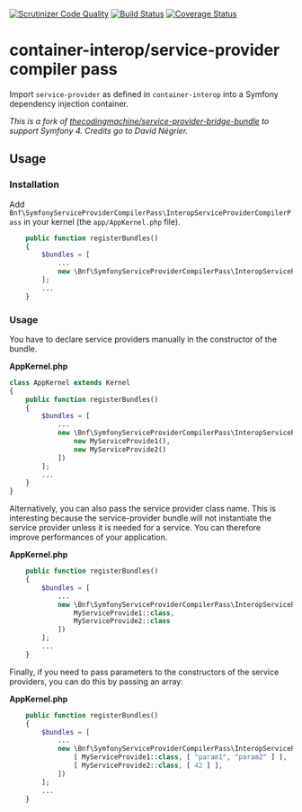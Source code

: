 [![Scrutinizer Code Quality](https://scrutinizer-ci.com/g/bnf/symfony-service-provider-compiler-pass/badges/quality-score.png?b=master)](https://scrutinizer-ci.com/g/bnf/symfony-service-provider-compiler-pass/?branch=master)
[![Build Status](https://travis-ci.org/bnf/symfony-service-provider-compiler-pass.svg?branch=master)](https://travis-ci.org/bnf/symfony-service-provider-compiler-pass)
[![Coverage Status](https://coveralls.io/repos/bnf/symfony-service-provider-compiler-pass/badge.svg?branch=master&service=github)](https://coveralls.io/github/bnf/symfony-service-provider-compiler-pass?branch=master)


# container-interop/service-provider compiler pass

Import `service-provider` as defined in `container-interop` into a Symfony dependency injection container.

*This is a fork of
[thecodingmachine/service-provider-bridge-bundle](https://github.com/thecodingmachine/service-provider-bridge-bundle)
to support Symfony 4. Credits go to David Négrier.*

## Usage

### Installation

Add `Bnf\SymfonyServiceProviderCompilerPass\InteropServiceProviderCompilerPass` in your kernel (the `app/AppKernel.php` file).

```php
    public function registerBundles()
    {
        $bundles = [
            ...
            new \Bnf\SymfonyServiceProviderCompilerPass\InteropServiceProviderCompilerPass()
        ];
        ...
    }
```


### Usage

You have to declare service providers manually in the constructor of the bundle.

**AppKernel.php**
```php
class AppKernel extends Kernel
{
    public function registerBundles()
    {
        $bundles = [
            ...
            new \Bnf\SymfonyServiceProviderCompilerPass\InteropServiceProviderCompilerPass([
                new MyServiceProvide1(),
                new MyServiceProvide2()
            ])
        ];
        ...
    }
}
```

Alternatively, you can also pass the service provider class name. This is interesting because the service-provider bundle will not instantiate the service provider unless it is needed for a service.
You can therefore improve performances of your application.

**AppKernel.php**
```php
    public function registerBundles()
    {
        $bundles = [
            ...
            new \Bnf\SymfonyServiceProviderCompilerPass\InteropServiceProviderCompilerPass([
                MyServiceProvide1::class,
                MyServiceProvide2::class
            ])
        ];
        ...
    }
```

Finally, if you need to pass parameters to the constructors of the service providers, you can do this by passing an array:

**AppKernel.php**
```php
    public function registerBundles()
    {
        $bundles = [
            ...
            new \Bnf\SymfonyServiceProviderCompilerPass\InteropServiceProviderCompilerPass([
                [ MyServiceProvide1::class, [ "param1", "param2" ] ],
                [ MyServiceProvide2::class, [ 42 ] ],
            ])
        ];
        ...
    }
```
